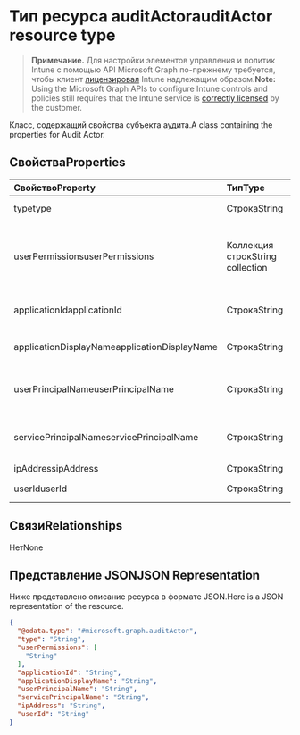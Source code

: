 # <a name="auditactor-resource-type"></a><span data-ttu-id="0c015-101">Тип ресурса auditActor</span><span class="sxs-lookup"><span data-stu-id="0c015-101">auditActor resource type</span></span>

> <span data-ttu-id="0c015-102">**Примечание.** Для настройки элементов управления и политик Intune с помощью API Microsoft Graph по-прежнему требуется, чтобы клиент [лицензировал](https://go.microsoft.com/fwlink/?linkid=839381) Intune надлежащим образом.</span><span class="sxs-lookup"><span data-stu-id="0c015-102">**Note:** Using the Microsoft Graph APIs to configure Intune controls and policies still requires that the Intune service is [correctly licensed](https://go.microsoft.com/fwlink/?linkid=839381) by the customer.</span></span>

<span data-ttu-id="0c015-103">Класс, содержащий свойства субъекта аудита.</span><span class="sxs-lookup"><span data-stu-id="0c015-103">A class containing the properties for Audit Actor.</span></span>
## <a name="properties"></a><span data-ttu-id="0c015-104">Свойства</span><span class="sxs-lookup"><span data-stu-id="0c015-104">Properties</span></span>
|<span data-ttu-id="0c015-105">Свойство</span><span class="sxs-lookup"><span data-stu-id="0c015-105">Property</span></span>|<span data-ttu-id="0c015-106">Тип</span><span class="sxs-lookup"><span data-stu-id="0c015-106">Type</span></span>|<span data-ttu-id="0c015-107">Описание</span><span class="sxs-lookup"><span data-stu-id="0c015-107">Description</span></span>|
|:---|:---|:---|
|<span data-ttu-id="0c015-108">type</span><span class="sxs-lookup"><span data-stu-id="0c015-108">type</span></span>|<span data-ttu-id="0c015-109">Строка</span><span class="sxs-lookup"><span data-stu-id="0c015-109">String</span></span>|<span data-ttu-id="0c015-110">Тип субъекта.</span><span class="sxs-lookup"><span data-stu-id="0c015-110">Actor Type.</span></span>|
|<span data-ttu-id="0c015-111">userPermissions</span><span class="sxs-lookup"><span data-stu-id="0c015-111">userPermissions</span></span>|<span data-ttu-id="0c015-112">Коллекция строк</span><span class="sxs-lookup"><span data-stu-id="0c015-112">String collection</span></span>|<span data-ttu-id="0c015-113">Список разрешений пользователей во время аудита.</span><span class="sxs-lookup"><span data-stu-id="0c015-113">List of user permissions when the audit was performed.</span></span>|
|<span data-ttu-id="0c015-114">applicationId</span><span class="sxs-lookup"><span data-stu-id="0c015-114">applicationId</span></span>|<span data-ttu-id="0c015-115">Строка</span><span class="sxs-lookup"><span data-stu-id="0c015-115">String</span></span>|<span data-ttu-id="0c015-116">ИД приложения AAD.</span><span class="sxs-lookup"><span data-stu-id="0c015-116">AAD Application Id.</span></span>|
|<span data-ttu-id="0c015-117">applicationDisplayName</span><span class="sxs-lookup"><span data-stu-id="0c015-117">applicationDisplayName</span></span>|<span data-ttu-id="0c015-118">Строка</span><span class="sxs-lookup"><span data-stu-id="0c015-118">String</span></span>|<span data-ttu-id="0c015-119">Имя приложения.</span><span class="sxs-lookup"><span data-stu-id="0c015-119">Name of the Application.</span></span>|
|<span data-ttu-id="0c015-120">userPrincipalName</span><span class="sxs-lookup"><span data-stu-id="0c015-120">userPrincipalName</span></span>|<span data-ttu-id="0c015-121">Строка</span><span class="sxs-lookup"><span data-stu-id="0c015-121">String</span></span>|<span data-ttu-id="0c015-122">Имя участника-пользователя (UPN).</span><span class="sxs-lookup"><span data-stu-id="0c015-122">User Principal Name (UPN).</span></span>|
|<span data-ttu-id="0c015-123">servicePrincipalName</span><span class="sxs-lookup"><span data-stu-id="0c015-123">servicePrincipalName</span></span>|<span data-ttu-id="0c015-124">Строка</span><span class="sxs-lookup"><span data-stu-id="0c015-124">String</span></span>|<span data-ttu-id="0c015-125">Имя субъекта-службы (SPN).</span><span class="sxs-lookup"><span data-stu-id="0c015-125">Service Principal Name (SPN).</span></span>|
|<span data-ttu-id="0c015-126">ipAddress</span><span class="sxs-lookup"><span data-stu-id="0c015-126">ipAddress</span></span>|<span data-ttu-id="0c015-127">Строка</span><span class="sxs-lookup"><span data-stu-id="0c015-127">String</span></span>|<span data-ttu-id="0c015-128">IP-адрес.</span><span class="sxs-lookup"><span data-stu-id="0c015-128">IPAddress.</span></span>|
|<span data-ttu-id="0c015-129">userId</span><span class="sxs-lookup"><span data-stu-id="0c015-129">userId</span></span>|<span data-ttu-id="0c015-130">Строка</span><span class="sxs-lookup"><span data-stu-id="0c015-130">String</span></span>|<span data-ttu-id="0c015-131">ИД пользователя.</span><span class="sxs-lookup"><span data-stu-id="0c015-131">User Id.</span></span>|

## <a name="relationships"></a><span data-ttu-id="0c015-132">Связи</span><span class="sxs-lookup"><span data-stu-id="0c015-132">Relationships</span></span>
<span data-ttu-id="0c015-133">Нет</span><span class="sxs-lookup"><span data-stu-id="0c015-133">None</span></span>
## <a name="json-representation"></a><span data-ttu-id="0c015-134">Представление JSON</span><span class="sxs-lookup"><span data-stu-id="0c015-134">JSON Representation</span></span>
<span data-ttu-id="0c015-135">Ниже представлено описание ресурса в формате JSON.</span><span class="sxs-lookup"><span data-stu-id="0c015-135">Here is a JSON representation of the resource.</span></span>
<!--{
  "blockType": "resource",
  "@odata.type": "microsoft.graph.auditActor"
}-->
``` json
{
  "@odata.type": "#microsoft.graph.auditActor",
  "type": "String",
  "userPermissions": [
    "String"
  ],
  "applicationId": "String",
  "applicationDisplayName": "String",
  "userPrincipalName": "String",
  "servicePrincipalName": "String",
  "ipAddress": "String",
  "userId": "String"
}
```



